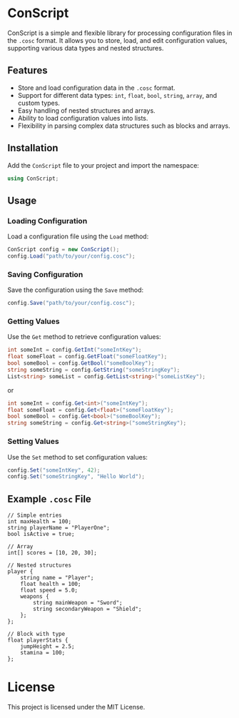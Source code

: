 # ConScript

ConScript is a simple and flexible library for processing configuration files in the `.cosc` format. It allows you to store, load, and edit configuration values, supporting various data types and nested structures.

## Features

- Store and load configuration data in the `.cosc` format.
- Support for different data types: `int`, `float`, `bool`, `string`, `array`, and custom types.
- Easy handling of nested structures and arrays.
- Ability to load configuration values into lists.
- Flexibility in parsing complex data structures such as blocks and arrays.

## Installation

Add the `ConScript` file to your project and import the namespace:

```csharp
using ConScript;
```

## Usage

### Loading Configuration

Load a configuration file using the `Load` method:

```csharp
ConScript config = new ConScript();
config.Load("path/to/your/config.cosc");
```

### Saving Configuration

Save the configuration using the `Save` method:

```csharp
config.Save("path/to/your/config.cosc");
```

### Getting Values

Use the `Get` method to retrieve configuration values:

```csharp
int someInt = config.GetInt("someIntKey");
float someFloat = config.GetFloat("someFloatKey");
bool someBool = config.GetBool("someBoolKey");
string someString = config.GetString("someStringKey");
List<string> someList = config.GetList<string>("someListKey");
```

or

```csharp
int someInt = config.Get<int>("someIntKey");
float someFloat = config.Get<float>("someFloatKey");
bool someBool = config.Get<bool>("someBoolKey");
string someString = config.Get<string>("someStringKey");
```

### Setting Values

Use the `Set` method to set configuration values:

```csharp
config.Set("someIntKey", 42);
config.Set("someStringKey", "Hello World");
```

## Example `.cosc` File

```cosc
// Simple entries
int maxHealth = 100;
string playerName = "PlayerOne";
bool isActive = true;

// Array
int[] scores = [10, 20, 30];

// Nested structures
player {
    string name = "Player";
    float health = 100;
    float speed = 5.0;
    weapons {
        string mainWeapon = "Sword";
        string secondaryWeapon = "Shield";
    };
};

// Block with type
float playerStats {
    jumpHeight = 2.5;
    stamina = 100;
};
```

# License

This project is licensed under the MIT License.
